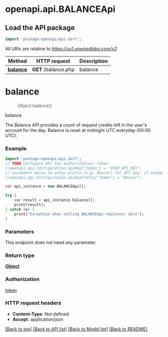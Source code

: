 # openapi.api.BALANCEApi

## Load the API package
```dart
import 'package:openapi/api.dart';
```

All URIs are relative to *https://us1.unwiredlabs.com/v2*

Method | HTTP request | Description
------------- | ------------- | -------------
[**balance**](BALANCEApi.md#balance) | **GET** /balance.php | balance


# **balance**
> Object balance()

balance

The Balance API provides a count of request credits left in the user's account for the day. Balance is reset at midnight UTC everyday (00:00 UTC).

### Example 
```dart
import 'package:openapi/api.dart';
// TODO Configure API key authorization: token
//openapi.api.Configuration.apiKey{'token'} = 'YOUR_API_KEY';
// uncomment below to setup prefix (e.g. Bearer) for API key, if needed
//openapi.api.Configuration.apiKeyPrefix{'token'} = "Bearer";

var api_instance = new BALANCEApi();

try { 
    var result = api_instance.balance();
    print(result);
} catch (e) {
    print("Exception when calling BALANCEApi->balance: $e\n");
}
```

### Parameters
This endpoint does not need any parameter.

### Return type

[**Object**](Object.md)

### Authorization

[token](../README.md#token)

### HTTP request headers

 - **Content-Type**: Not defined
 - **Accept**: application/json

[[Back to top]](#) [[Back to API list]](../README.md#documentation-for-api-endpoints) [[Back to Model list]](../README.md#documentation-for-models) [[Back to README]](../README.md)

